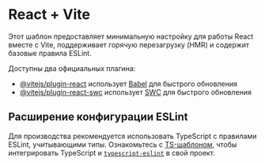 # React + Vite

Этот шаблон предоставляет минимальную настройку для работы React вместе с Vite, поддерживает горячую перезагрузку (HMR) и содержит базовые правила ESLint.

Доступны два официальных плагина:

- [@vitejs/plugin-react](https://github.com/vitejs/vite-plugin-react/tree/main/packages/plugin-react) использует [Babel](https://babeljs.io/) для быстрого обновления
- [@vitejs/plugin-react-swc](https://github.com/vitejs/vite-plugin-react/tree/main/packages/plugin-react-swc) использует [SWC](https://swc.rs/) для быстрого обновления

## Расширение конфигурации ESLint

Для производства рекомендуется использовать TypeScript с правилами ESLint, учитывающими типы. Ознакомьтесь с [TS-шаблоном](https://github.com/vitejs/vite/tree/main/packages/create-vite/template-react-ts), чтобы интегрировать TypeScript и [`typescript-eslint`](https://typescript-eslint.io) в свой проект.
